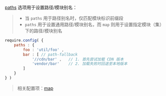 [paths](http://requirejs.org/docs/api.html#config-paths) 选项用于设置路径/模块别名：

> - 当 `paths` 用于路径别名时，仅匹配模块标识前缀段
> - `paths` 用于设置通用路径/模块别名，而 `map` 则用于设置指定模块（集）下的路径/模块别名

```js
require.config( {
    paths : {
        foo : 'util/foo' ,
        bar : [ // path-fallback
            '//cdn/bar' ,   // 1. 首先尝试加载 CDN 版本
            'vendor/bar'    // 2. 加载失败时回退至本地版本
        ]
    }
} )
```

> 相关配置项：[map](http://requirejs.org/docs/api.html#config-map)

